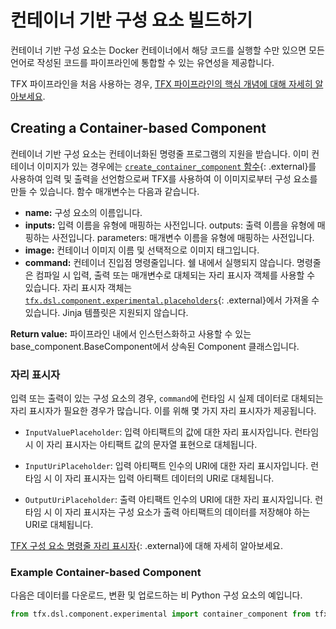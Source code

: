 # 컨테이너 기반 구성 요소 빌드하기

컨테이너 기반 구성 요소는 Docker 컨테이너에서 해당 코드를 실행할 수만 있으면 모든 언어로 작성된 코드를 파이프라인에 통합할 수 있는 유연성을 제공합니다.

TFX 파이프라인을 처음 사용하는 경우, [TFX 파이프라인의 핵심 개념에 대해 자세히 알아보세요](understanding_tfx_pipelines).

## Creating a Container-based Component

컨테이너 기반 구성 요소는 컨테이너화된 명령줄 프로그램의 지원을 받습니다. 이미 컨테이너 이미지가 있는 경우에는 [`create_container_component` 함수](https://github.com/tensorflow/tfx/blob/master/tfx/dsl/component/experimental/container_component.py){: .external}를 사용하여 입력 및 출력을 선언함으로써 TFX를 사용하여 이 이미지로부터 구성 요소를 만들 수 있습니다. 함수 매개변수는 다음과 같습니다.

- **name:** 구성 요소의 이름입니다.
- **inputs:** 입력 이름을 유형에 매핑하는 사전입니다. outputs: 출력 이름을 유형에 매핑하는 사전입니다. parameters: 매개변수 이름을 유형에 매핑하는 사전입니다.
- **image:** 컨테이너 이미지 이름 및 선택적으로 이미지 태그입니다.
- **command:** 컨테이너 진입점 명령줄입니다. 쉘 내에서 실행되지 않습니다. 명령줄은 컴파일 시 입력, 출력 또는 매개변수로 대체되는 자리 표시자 객체를 사용할 수 있습니다. 자리 표시자 객체는 [`tfx.dsl.component.experimental.placeholders`](https://github.com/tensorflow/tfx/blob/master/tfx/dsl/component/experimental/placeholders.py){: .external}에서 가져올 수 있습니다. Jinja 템플릿은 지원되지 않습니다.

**Return value:** 파이프라인 내에서 인스턴스화하고 사용할 수 있는 base_component.BaseComponent에서 상속된 Component 클래스입니다.

### 자리 표시자

입력 또는 출력이 있는 구성 요소의 경우, `command`에 런타임 시 실제 데이터로 대체되는 자리 표시자가 필요한 경우가 많습니다. 이를 위해 몇 가지 자리 표시자가 제공됩니다.

- `InputValuePlaceholder`: 입력 아티팩트의 값에 대한 자리 표시자입니다. 런타임 시 이 자리 표시자는 아티팩트 값의 문자열 표현으로 대체됩니다.

- `InputUriPlaceholder`: 입력 아티팩트 인수의 URI에 대한 자리 표시자입니다. 런타임 시 이 자리 표시자는 입력 아티팩트 데이터의 URI로 대체됩니다.

- `OutputUriPlaceholder`: 출력 아티팩트 인수의 URI에 대한 자리 표시자입니다. 런타임 시 이 자리 표시자는 구성 요소가 출력 아티팩트의 데이터를 저장해야 하는 URI로 대체됩니다.

[TFX 구성 요소 명령줄 자리 표시자](https://github.com/tensorflow/tfx/blob/master/tfx/dsl/component/experimental/placeholders.py){: .external}에 대해 자세히 알아보세요.

### Example Container-based Component

다음은 데이터를 다운로드, 변환 및 업로드하는 비 Python 구성 요소의 예입니다.

```python
from tfx.dsl.component.experimental import container_component from tfx.dsl.component.experimental import placeholders from tfx.types import standard_artifacts  grep_component = container_component.create_container_component(     name='FilterWithGrep',     inputs={         'text': standard_artifacts.ExternalArtifact,     },     outputs={         'filtered_text': standard_artifacts.ExternalArtifact,     },     parameters={         'pattern': str,     },     # The component code uses gsutil to upload the data to Google Cloud Storage, so the     # container image needs to have gsutil installed and configured.     image='google/cloud-sdk:278.0.0',     command=[         'sh', '-exc',         '''           pattern="$1"           text_uri="$3"/data  # Adding suffix, because currently the URI are "directories". This will be fixed soon.           text_path=$(mktemp)           filtered_text_uri="$5"/data  # Adding suffix, because currently the URI are "directories". This will be fixed soon.           filtered_text_path=$(mktemp)            # Getting data into the container           gsutil cp "$text_uri" "$text_path"            # Running the main code           grep "$pattern" "$text_path" >"$filtered_text_path"            # Getting data out of the container           gsutil cp "$filtered_text_path" "$filtered_text_uri"         ''',         '--pattern', placeholders.InputValuePlaceholder('pattern'),         '--text', placeholders.InputUriPlaceholder('text'),         '--filtered-text', placeholders.OutputUriPlaceholder('filtered_text'),     ], )
```

